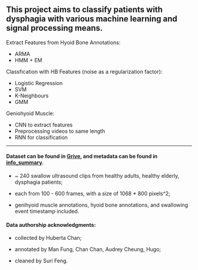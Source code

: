 ## This project aims to classify patients with dysphagia with various machine learning and signal processing means.

Extract Features from Hyoid Bone Annotations:
- ARMA
- HMM + EM

Classfication with HB Features (noise as a regularization factor):
- Logistic Regression 
- SVM
- K-Neighbours 
- GMM

Geniohyoid Muscle:
- CNN to extract features
- Preprocessing  videos to same length 
- RNN for classification 

---

#### Dataset can be found in [Grive](https://drive.google.com/drive/folders/1H-SQDsl4pZmKeGOX7-jT6g7k0b6zq0jY?usp=sharing), and metadata can be found in [info_summary](info_summary/).

- ~ 240 swallow ultrasound clips from healthy adults, healthy elderly, dysphagia patients;

- each from 100 - 600 frames, with a size of 1068 \* 800 pixels^2;

- genihyoid muscle annotations, hyoid bone annotations, and swallowing event timestamp included.

#### Data authorship acknowledgments:

- collected by Huberta Chan;

- annotated by Man Fung, Chan Chan, Audrey Cheung, Hugo;

- cleaned by Suri Feng.
